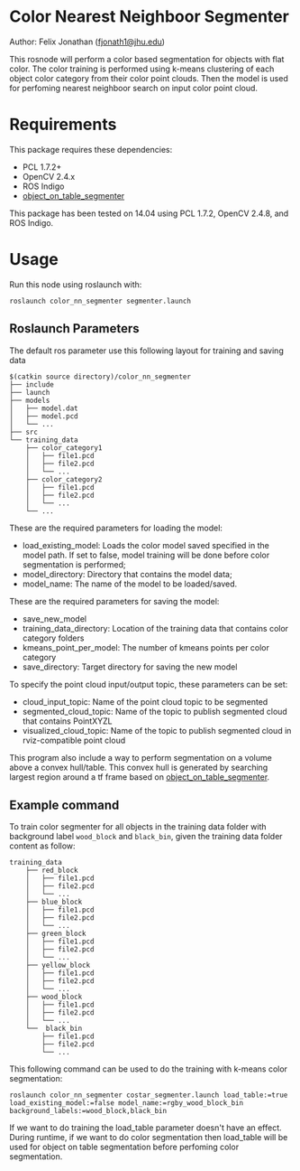 # Color Nearest Neighboor Segmenter

Author: Felix Jonathan (fjonath1@jhu.edu)

This rosnode will perform a color based segmentation for objects with flat color. The color training is performed using k-means clustering of each object color category from their color point clouds. Then the model is used for perfoming nearest neighboor search on input color point cloud.

# Requirements
This package requires these dependencies:
 - PCL 1.7.2+
 - OpenCV 2.4.x
 - ROS Indigo
 - [object_on_table_segmenter](https://github.com/jhu-lcsr/object_on_table_segmenter)

This package has been tested on 14.04 using PCL 1.7.2, OpenCV 2.4.8, and ROS Indigo.

# Usage
Run this node using roslaunch with:
```
roslaunch color_nn_segmenter segmenter.launch
```

## Roslaunch Parameters
The default ros parameter use this following layout for training and saving data
```
$(catkin source directory)/color_nn_segmenter
├── include
├── launch
├── models
│   ├── model.dat
│   ├── model.pcd
│   └── ...
├── src
└── training_data
    ├── color_category1
    │   ├── file1.pcd
    │   ├── file2.pcd
    │   └── ...
    ├── color_category2
    │   ├── file1.pcd
    │   ├── file2.pcd
    │   └── ...
    └── ...
```

These are the required parameters for loading the model:
 - load_existing_model: Loads the color model saved specified in the model path. If set to false, model training will be done before color segmentation is performed;
 - model_directory: Directory that contains the model data;
 - model_name: The name of the model to be loaded/saved.

These are the required parameters for saving the model:
 - save_new_model
 - training_data_directory: Location of the training data that contains color category folders
 - kmeans_point_per_model: The number of kmeans points per color category
 - save_directory: Target directory for saving the new model

To specify the point cloud input/output topic, these parameters can be set:
 - cloud_input_topic: Name of the point cloud topic to be segmented
 - segmented_cloud_topic: Name of the topic to publish segmented cloud that contains PointXYZL
 - visualized_cloud_topic: Name of the topic to publish segmented cloud in rviz-compatible point cloud

This program also include a way to perform segmentation on a volume above a convex hull/table. This convex hull is generated by searching largest region around a tf frame based on [object_on_table_segmenter](https://github.com/jhu-lcsr/object_on_table_segmenter).

## Example command
To train color segmenter for all objects in the training data folder with background label `wood_block` and `black_bin`, given the training data folder content as follow:
```
training_data
    ├── red_block
    │   ├── file1.pcd
    │   ├── file2.pcd
    │   └── ...
    ├── blue_block
    │   ├── file1.pcd
    │   ├── file2.pcd
    │   └── ...
    ├── green_block
    │   ├── file1.pcd
    │   ├── file2.pcd
    │   └── ...
    ├── yellow_block
    │   ├── file1.pcd
    │   ├── file2.pcd
    │   └── ...
    ├── wood_block
    │   ├── file1.pcd
    │   ├── file2.pcd
    │   └── ...
    └──  black_bin
        ├── file1.pcd
        ├── file2.pcd
        └── ...
```

This following command can be used to do the training with k-means color segmentation:

```
roslaunch color_nn_segmenter costar_segmenter.launch load_table:=true load_existing_model:=false model_name:=rgby_wood_block_bin background_labels:=wood_block,black_bin 
```


If we want to do training the load_table parameter doesn't have an effect. During runtime, if we want to do color segmentation then load_table will be used for object on table segmentation before perfoming color segmentation. 


